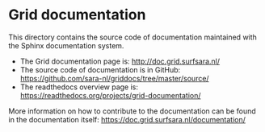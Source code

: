 # Grid documentation

This directory contains the source code of documentation maintained with
the Sphinx documentation system.

* The Grid documentation page is: http://doc.grid.surfsara.nl/
* The source code of documentation is in GitHub: https://github.com/sara-nl/griddocs/tree/master/source/
* The readthedocs overview page is: https://readthedocs.org/projects/grid-documentation/

More information on how to contribute to the documentation can be found in the documentation itself: https://doc.grid.surfsara.nl/documentation/
